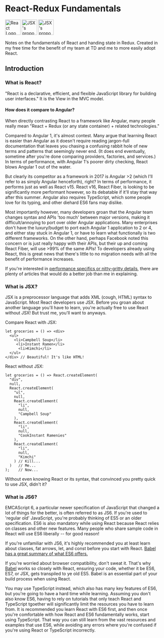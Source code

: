 # React-Redux Fundamentals
<a href='https://facebook.github.io/react/'><img src="https://react-etc.net/files/2016-07/logo-578x270.png" alt="React Logo" height="50"></a> 
<a href='https://jsx.github.io/'><img src="https://camo.githubusercontent.com/2b0b2c776d6cba46731b722570bdef902dd213d2/687474703a2f2f692e696d6775722e636f6d2f58636637692e706e67" alt="JSX's proposed logo" height="50"></a> 
<a href='https://jsx.github.io/'><img src="https://frontendmasters.com/assets/es6-logo.png" alt="JSX's proposed logo" height="50"></a> 

Notes on the fundamentals of React and  handing state in Redux. Created in my free time for the benefit of my team at TD and me to more easily adopt React.


## Introduction

### What is React?

"React is a declarative, efficient, and flexible JavaScript library for building user interfaces." It is the View in the MVC model.


#### How does it compare to Angular?

When directly contrasting React to a framework like Angular, many people really mean "React + Redux (or any state container) + related technologies." 

Compared to Angular 1, it's almost contest. Many argue that learning React is easier than Angular as it doesn't require reading jargon-full documentation that leaves you chasing a confusing rabbit hole of new terms and patterns that seemingly never end. (It does end eventually, sometime after you're done comparing providers, factories, and services.) In terms of performance, with Angular 1's poorer dirty checking, React blows Angular 1 out of the water.

But clearly its competitor as a framework in 2017 is Angular >2 (which I'll refer to as simply Angular henceforth), right? In terms of performance, it performs just as well as React v15. React v16, React Fiber, is looking to be significantly more performant however, so its debatable if it'll stay that way after this summer. Angular also requires TypeScript, which some people love for its typing, and other diehard ES6 fans may dislike. 

Most importantly however, many developers groan that the Angular team changes syntax and APIs 'too much' between major versions, making it difficult/annoying to port over older Angular applications. Many enterprises don't have the luxury/budget to port each Angular 1 application to 2 or 4, and either stay stuck in Angular 1, or have to learn what functionally is two different frameworks. On the other hand, perhaps Facebook noted this concern or is just really happy with their APIs, but their up and coming React Fiber,  will use >99% of the same APIs! To developers already using React, this is great news that there's little to no migration needs with all the benefit of performance increases.

If you're interested in [performance specifics or nitty-gritty details](https://medium.com/javascript-scene/angular-2-vs-react-the-ultimate-dance-off-60e7dfbc379c), there are plenty of articles that would do a better job than me in explaining.

### What is JSX?

JSX is a preprocessor language that adds XML (cough, HTML) syntax to JavaScript. Most React developers use JSX. Before you groan about another language you'll have to learn, you're actually free to use React without JSX! But trust me, you'll want to anyways.

Compare React with JSX:

```
let groceries = () => <div>
  <ul>
    <li>Campbell Soup</li>
     <li>Instant Ramen</li>
      <li>Kimchi</li>
  </ul>
</div> // Beautiful! It's like HTML! 
```
React without JSX:
```
let groceries = () => React.createElement(
  "div",
  null,
  React.createElement(
    "ul",
    null,
    React.createElement(
      "li",
      null,
      "Campbell Soup"
    ),
    React.createElement(
      "li",
      null,
      "CookInstant Ramenies"
    ),
    React.createElement(
      "li",
      null,
      "Kimchi"
    ) // Kill...
  )   // Me...
);    // Now...
```

Without even knowing React or its syntax, that convinced you pretty quick to use JSX, didn't it?

### What is JS6?

EMCAScript 6, a particular newer specification of JavaScript that changed a lot of things for the better, is often referred to as JS6. If you're used to 'regular old' JavaScript, you're probably thinking of ES5 or an older specification. ES6 is also mandatory while using React because React relies on classes and other new features. Many people who share sample code in React will use ES6 liberally -- for good reason!

If you're unfamiliar with JS6, it's highly recommended you at least learn about classes, fat arrows, let, and const before you start with React. [Babel has a great summary of what ES6 offers.](https://babeljs.io/learn-es2015/)

If you're worried about browser compatibility, don't sweat it. That's why [Babel](https://babeljs.io/) works so closely with React, ensuring your code, whether it be ES6, ES7, or JSX,  gets transpiled to ye old ES5. Babel is an essential part of your build process when using React.

You may use TypeScript instead, which also has many key features of ES6, but you're going to have a hard time while learning. Assuming you don't also know ES6, having to rely on tutorials that only teach React and TypeScript tgoether will significantly limit the resources you have to learn from. It is recommended you learn React with ES6 first, and then once you're comfortable with how React and ES6 fundamentally works, start using TypeScript. That way you can still learn from the vast resources and examples that use ES6, while avoiding any errors where you're confused if you're using React or TypeScript incorrectly.

